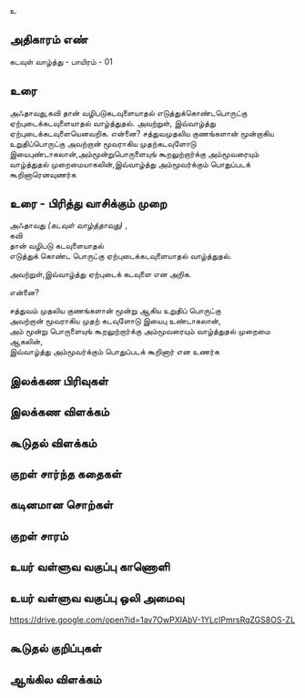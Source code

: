 உ


## அதிகாரம் எண்

கடவுள் வாழ்த்து - பாயிரம் - 01


## உரை

அஃதாவது,கவி தான் வழிபடுகடவுளையாதல் எடுத்துக்கொண்டபொருட்கு ஏற்புடைக்கடவுளையாதல் வாழ்த்துதல். 
அவற்றுள், இவ்வாழ்த்து ஏற்புடைக்கடவுளையெனவறிக. என்னை? சத்துவமுதலிய குணங்களான் மூன்றாகிய உறுதிப்பொருட்கு
அவற்றான் மூவராகிய முதற்கடவுளோடு இயைபுண்டாகலான்,அம்மூன்றுபொருளையுங் கூறலுற்றார்க்கு அம்மூவரையும் வாழ்த்துதல்
முறைமையாகலின்,இவ்வாழ்த்து அம்மூவர்க்கும் பொதுப்படக் கூறினாரெனவுணர்க

## உரை - பிரித்து வாசிக்கும் முறை

அஃதாவது _(கடவுள் வாழ்த்தாவது)_ ,  
கவி  
தான் வழிபடு கடவுளையாதல்  
எடுத்துக் கொண்ட பொருட்கு ஏற்புடைக்கடவுளையாதல் வாழ்த்துதல்.  

அவற்றுள்,இவ்வாழ்த்து ஏற்புடைக் கடவுளை என அறிக.  

என்னை?  

சத்துவம் முதலிய குணங்களான் மூன்று ஆகிய உறுதிப் பொருட்கு  
அவற்றான் மூவராகிய முதற் கடவுளோடு இயைபு உண்டாகலான்,  
அம் மூன்று பொருளையுங் கூறலுற்றார்க்கு அம்மூவரையும் வாழ்த்துதல் முறைமை ஆகலின்,  
இவ்வாழ்த்து அம்மூவர்க்கும் பொதுப்படக் கூறினார் என உணர்க


## இலக்கண பிரிவுகள் 


## இலக்கண விளக்கம்


## கூடுதல் விளக்கம்


## குறள் சார்ந்த கதைகள் 


## கடினமான சொற்கள்


## குறள் சாரம் 


## உயர் வள்ளுவ வகுப்பு காணொளி


## உயர் வள்ளுவ வகுப்பு ஒலி அமைவு 
https://drive.google.com/open?id=1av7OwPXIAbV-1YLcIPmrsRqZGS8OS-ZL

## கூடுதல் குறிப்புகள்


## ஆங்கில விளக்கம்

